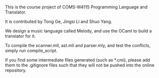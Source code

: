 This is the course project of COMS-W4115 Programming Language and Translator.

It is contributed by Tong Ge, Jingsi Li and Shuo Yang.

We design a music language called Melody, and use the OCaml to build a translator for it.

To compile the scanner.mll, ast.mli and parser.mly, and test the conflicts, simply run compile_script.

If you find some intermediate files generated (such as *.cmi), please add them to the .gitignore files such that they will not be pushed into the online repository.
